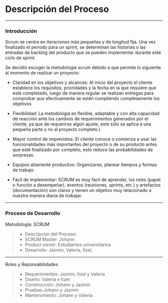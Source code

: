 # Descripción del Proceso
---

### Introducción

Scrum se centra en iteraciones más pequeñas y de longitud fija. Una vez finalizado el periodo para un sprint, se determinan las historias o las entradas de backlog del producto que se pueden implementar durante este ciclo de sprint.

Se decidió escoger la metodología scrum debido a que permite lo siguiente al momento de realizar un proyecto:

- Claridad en los objetivos y alcances: Al inicio del proyecto el cliente establece los requisitos, prioridades y la fecha en la que requiere que esté completado, luego de manera regular se realizan entregas para comprobar que efectivamente se estén cumpliendo completamente los objetivos 

- Flexibilidad: La metodología es flexible, adaptable y con alta capacidad de reacción ante los cambios de requerimientos generados por el cliente, ya que de requerirse algún ajuste, este sólo se aplica a una pequeña parte y no al proyecto completo.)

- Mayor control de imprevistos: El cliente conoce o comienza a usar las funcionalidades más importantes del proyecto o de su producto antes que esté finalizado por completo, esto reduce las probabilidades de sorpresas.

- Equipos altamente productivo: Organizarse, planear tiempos  y formas de trabajo

- Fácil de implementar: SCRUM es muy fácil de aprender, los roles (papel o función a desempeñar), eventos (reuniones, sprints, etc.) y artefactos (documentación) son claros y tienen un objetivo muy relacionado a nuestra manera diaria de trabajar.

---

### Proceso de Desarrollo

Metodología: SCRUM
>- Descripción del Proceso:
>- SCRUM Master: Johann
>- Product owner: Estudiantes universitarios
>- Desarrollo: Jazmin, Valeria, Itzel. 
---


Roles y Reponsabilidades

>- Requerimientos: Jazmin, Itzel y Valeria
>- Diseño: Valeria e Itzel
>- Construcción: Johann y Jazmin
>- Pruebas:Johann y Jazmin
>- Mantenimiento: Johann y Valeria 
